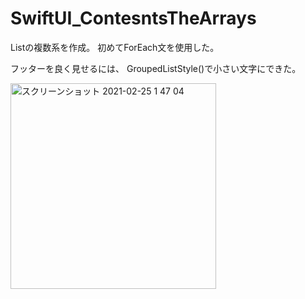 # SwiftUI_ContesntsTheArrays

Listの複数系を作成。
初めてForEach文を使用した。

フッターを良く見せるには、
GroupedListStyle()で小さい文字にできた。

<img width="329" alt="スクリーンショット 2021-02-25 1 47 04" src="https://user-images.githubusercontent.com/9380171/109035111-a6b29880-770b-11eb-89e9-c52b289f0643.png">
